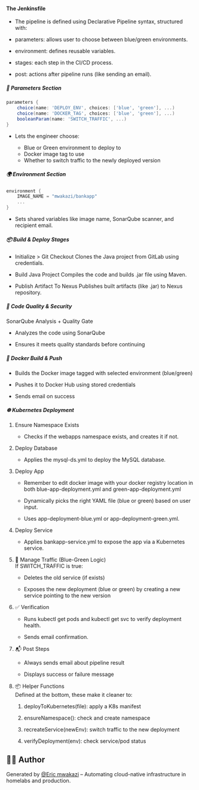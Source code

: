 #### The Jenkinsfile
* The pipeline is defined using Declarative Pipeline syntax, structured with:
* parameters: allows user to choose between blue/green environments.
* environment: defines reusable variables.

* stages: each step in the CI/CD process.

* post: actions after pipeline runs (like sending an email).

##### 🔧 Parameters Section
```groovy
parameters {
    choice(name: 'DEPLOY_ENV', choices: ['blue', 'green'], ...)
    choice(name: 'DOCKER_TAG', choices: ['blue', 'green'], ...)
    booleanParam(name: 'SWITCH_TRAFFIC', ...)
}
```
* Lets the engineer choose:

    * Blue or Green environment to deploy to
    * Docker image tag to use
    * Whether to switch traffic to the newly deployed version

##### 🌍 Environment Section
```groovy
environment {
    IMAGE_NAME = "mwakazi/bankapp"
    ...
}
```
* Sets shared variables like image name, SonarQube scanner, and recipient email.

##### 📦 Build & Deploy Stages
* Initialize > Git Checkout
Clones the Java project from GitLab using credentials.

* Build Java Project
Compiles the code and builds .jar file using Maven.

* Publish Artifact To Nexus
Publishes built artifacts (like .jar) to Nexus repository.

##### 🧪 Code Quality & Security
SonarQube Analysis + Quality Gate
* Analyzes the code using SonarQube

* Ensures it meets quality standards before continuing

##### 🐳 Docker Build & Push
* Builds the Docker image tagged with selected environment (blue/green)

* Pushes it to Docker Hub using stored credentials

* Sends email on success

##### ☸️ Kubernetes Deployment
1. Ensure Namespace Exists
    * Checks if the webapps namespace exists, and creates it if not.

2. Deploy Database
    * Applies the mysql-ds.yml to deploy the MySQL database.

3. Deploy App
    * Remember to edit docker image with your docker registry location in both blue-app-deployment.yml and green-app-deployment.yml
    * Dynamically picks the right YAML file (blue or green) based on user input.

    * Uses app-deployment-blue.yml or app-deployment-green.yml.

4. Deploy Service
    * Applies bankapp-service.yml to expose the app via a Kubernetes service.

5. 🔁 Manage Traffic (Blue-Green Logic) <br>
If SWITCH_TRAFFIC is true:

    * Deletes the old service (if exists)

    * Exposes the new deployment (blue or green) by creating a new service pointing to the new version

6. ✅ Verification
    * Runs kubectl get pods and kubectl get svc to verify deployment health.

    * Sends email confirmation.

7. 📬 Post Steps
    * Always sends email about pipeline result

    * Displays success or failure message

8. 📦 Helper Functions <br>
Defined at the bottom, these make it cleaner to:

    1. deployToKubernetes(file): apply a K8s manifest

    2.  ensureNamespace(): check and create namespace

    3. recreateService(newEnv): switch traffic to the new deployment

    4. verifyDeployment(env): check service/pod status

## 👨‍💻 Author

Generated by [@Eric mwakazi](https://www.linkedin.com/in/eric-mwakazi)  – Automating cloud-native infrastructure in homelabs and production.